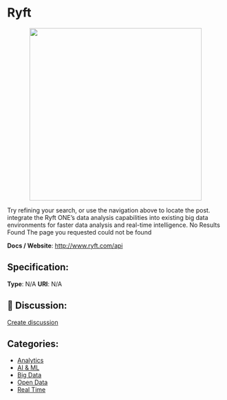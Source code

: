 # Ryft
<p align="center">
    <img width="400" src="https://raw.githubusercontent.com/apis-list/apis-list/main/apis/ryft/logo_256x256.png" />
</p>

Try refining your search, or use the navigation above to locate the post. integrate the Ryft ONE’s data analysis capabilities into existing big data environments for faster data analysis and real-time intelligence.  No Results Found The page you requested could not be found

**Docs / Website**: http://www.ryft.com/api

## Specification:
**Type**:  N/A 
**URI**:  N/A 

## 💬 Discussion:
[Create discussion](https://github.com/apis-list/apis-list/discussions/new)

## Categories:
- [Analytics](https://github.com/apis-list/apis-list#analytics)
- [AI & ML](https://github.com/apis-list/apis-list#ai-and-ml)
- [Big Data](https://github.com/apis-list/apis-list#big-data)
- [Open Data](https://github.com/apis-list/apis-list#open-data)
- [Real Time](https://github.com/apis-list/apis-list#real-time)



